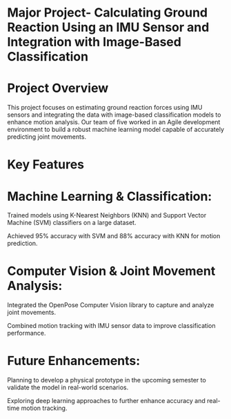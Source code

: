 # Major Project- Calculating Ground Reaction Using an IMU Sensor and Integration with Image-Based Classification

# Project Overview

This project focuses on estimating ground reaction forces using IMU sensors and integrating the data with image-based classification models to enhance motion analysis. Our team of five worked in an Agile development environment to build a robust machine learning model capable of accurately predicting joint movements.

# Key Features

# Machine Learning & Classification:

Trained models using K-Nearest Neighbors (KNN) and Support Vector Machine (SVM) classifiers on a large dataset.

Achieved 95% accuracy with SVM and 88% accuracy with KNN for motion prediction.

# Computer Vision & Joint Movement Analysis:

Integrated the OpenPose Computer Vision library to capture and analyze joint movements.

Combined motion tracking with IMU sensor data to improve classification performance.

# Future Enhancements:

Planning to develop a physical prototype in the upcoming semester to validate the model in real-world scenarios.

Exploring deep learning approaches to further enhance accuracy and real-time motion tracking.
